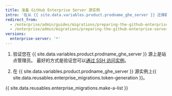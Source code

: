 ```yaml
---
title: 准备 GitHub Enterprise Server 源实例
intro: '在从 {{ site.data.variables.product.prodname_ghe_server }} 迁移数据之前，请确保您具有实例的适当身份验证和管理权限。'
redirect_from:
  - /enterprise/admin/guides/migrations/preparing-the-github-enterprise-source-instance/
  - /enterprise/admin/migrations/preparing-the-github-enterprise-server-source-instance
versions:
  enterprise-server: '*'
---
```


1. 验证您在 {{ site.data.variables.product.prodname_ghe_server }} 源上是站点管理员。 最好的方式是验证您可以[通过 SSH 访问实例](/enterprise/admin/guides/installation/accessing-the-administrative-shell-ssh/)。

2. 在 {{ site.data.variables.product.prodname_ghe_server }} 源实例上{{ site.data.reusables.enterprise_migrations.token-generation }}。

{{ site.data.reusables.enterprise_migrations.make-a-list }}

